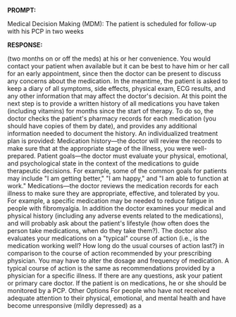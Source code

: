 **PROMPT:**

Medical Decision Making (MDM): The patient is scheduled for follow-up with his PCP in two weeks

**RESPONSE:**

  (two months on or off the meds) at his or her convenience. You would contact your patient when available but it can be best to have him or her call for an early appointment, since then the doctor can be present to discuss any concerns about the medication.  In the meantime, the patient is asked to keep a diary of all symptoms, side effects, physical exam, ECG results, and any other information that may affect the doctor's decision.  At this point the next step is to provide a written history of all medications you have taken (including vitamins) for months since the start of therapy. To do so, the doctor checks the patient's pharmacy records for each medication (you should have copies of them by date), and provides any additional information needed to document the history.  An individualized treatment plan is provided:  Medication history—the doctor will review the records to make sure that at the appropriate stage of the illness, you were well-prepared.  Patient goals—the doctor must evaluate your physical, emotional, and psychological state in the context of the medications to guide therapeutic decisions. For example, some of the common goals for patients may include "I am getting better," "I am happy," and "I am able to function at work."  Medications—the doctor reviews the medication records for each illness to make sure they are appropriate, effective, and tolerated by you. For example, a specific medication may be needed to reduce fatigue in people with fibromyalgia.  In addition the doctor examines your medical and physical history (including any adverse events related to the medications), and will probably ask about the patient's lifestyle (how often does the person take medications, when do they take them?).  The doctor also evaluates your medications on a "typical" course of action (i.e., is the medication working well? How long do the usual courses of action last?) in comparison to the course of action recommended by your prescribing physician. You may have to alter the dosage and frequency of medication. A typical course of action is the same as recommendations provided by a physician for a specific illness.  If there are any questions, ask your patient or primary care doctor.  If the patient is on medications, he or she should be monitored by a PCP.  Other Options  For people who have not received adequate attention to their physical, emotional, and mental health and have become unresponsive (mildly depressed) as a